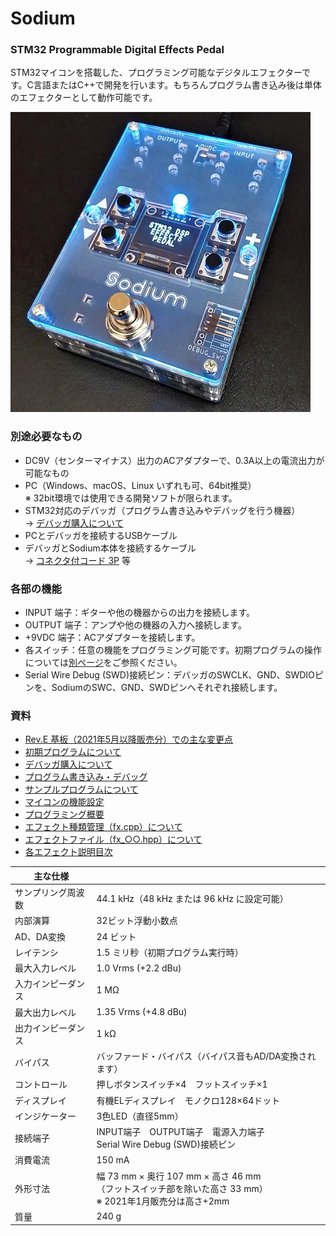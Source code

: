 ﻿# Sodium
### STM32 Programmable Digital Effects Pedal
STM32マイコンを搭載した、プログラミング可能なデジタルエフェクターです。C言語またはC++で開発を行います。もちろんプログラム書き込み後は単体のエフェクターとして動作可能です。

![Sodium_pic](Docs/img/000_000.jpg)



### 別途必要なもの
- DC9V（センターマイナス）出力のACアダプターで、0.3A以上の電流出力が可能なもの
- PC（Windows、macOS、Linux いずれも可、64bit推奨）<br/>※ 32bit環境では使用できる開発ソフトが限られます。
- STM32対応のデバッガ（プログラム書き込みやデバッグを行う機器）<br/>
	→ [デバッガ購入について](Docs/005_デバッガ購入について.md)
- PCとデバッガを接続するUSBケーブル
- デバッガとSodium本体を接続するケーブル<br/>
	→ [コネクタ付コード 3P](https://akizukidenshi.com/catalog/g/gC-15384/) 等



### 各部の機能
- INPUT 端子：ギターや他の機器からの出力を接続します。
- OUTPUT 端子：アンプや他の機器の入力へ接続します。
- +9VDC 端子：ACアダプターを接続します。
- 各スイッチ：任意の機能をプログラミング可能です。初期プログラムの操作については[別ページ](Docs/000_初期プログラムについて.md)をご参照ください。
- Serial Wire Debug (SWD)接続ピン：デバッガのSWCLK、GND、SWDIOピンを、SodiumのSWC、GND、SWDピンへそれぞれ接続します。



### 資料
- [Rev.E 基板（2021年5月以降販売分）での主な変更点](Docs/006_Rev.E基板での主な変更点.md)
- [初期プログラムについて](Docs/000_初期プログラムについて.md)
- [デバッガ購入について](Docs/005_デバッガ購入について.md)
- [プログラム書き込み・デバッグ](Docs/001_プログラム書き込み・デバッグ.md)
- [サンプルプログラムについて](Docs/002_サンプルプログラムについて.md)
- [マイコンの機能設定](Docs/003_マイコンの機能設定.md)
- [プログラミング概要](Docs/004_プログラミング概要.md)
- [エフェクト種類管理（fx.cpp）について](Docs/100_エフェクト種類管理（fx.cpp）について.md)
- [エフェクトファイル（fx_○○.hpp）について](Docs/110_エフェクトファイル（fx_○○.hpp）について.md)
- [各エフェクト説明目次](Docs/200_各エフェクト説明目次.md)



| 主な仕様 |  |
| - | - |
| サンプリング周波数 | 44.1 kHz（48 kHz または 96 kHz に設定可能） |
| 内部演算 | 32ビット浮動小数点 |
| AD、DA変換 | 24 ビット |
| レイテンシ | 1.5 ミリ秒（初期プログラム実行時） |
| 最大入力レベル | 1.0 Vrms (+2.2 dBu) |
| 入力インピーダンス | 1 MΩ |
| 最大出力レベル | 1.35 Vrms (+4.8 dBu) |
| 出力インピーダンス | 1 kΩ |
| バイパス | バッファード・バイパス（バイパス音もAD/DA変換されます） |
| コントロール | 押しボタンスイッチ×4　フットスイッチ×1 |
| ディスプレイ | 有機ELディスプレイ　モノクロ128×64ドット |
| インジケーター | 3色LED（直径5mm） |
| 接続端子 | INPUT端子　OUTPUT端子　電源入力端子<br/>Serial Wire Debug (SWD)接続ピン |
| 消費電流 | 150 mA |
| 外形寸法 | 幅 73 mm × 奥行 107 mm × 高さ 46 mm<br/>（フットスイッチ部を除いた高さ 33 mm）<br/>※ 2021年1月販売分は高さ+2mm |
| 質量 | 240 g |

